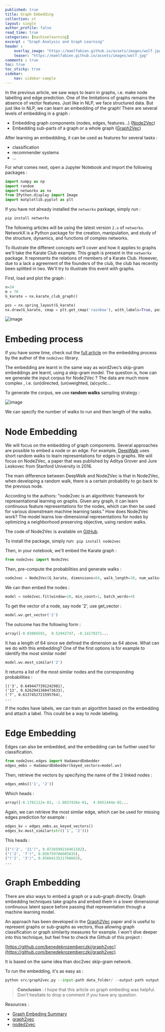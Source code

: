 ```yaml
---
published: true
title: Graph Embedding
collection: st
layout: single
author_profile: false
read_time: true
categories: [machinelearning]
excerpt : "Graph Analysis and Graph Learning"
header :
    overlay_image: "https://maelfabien.github.io/assets/images/wolf.jpg"
    teaser: "https://maelfabien.github.io/assets/images/wolf.jpg"
comments : true
toc: true
toc_sticky: true
sidebar:
    nav: sidebar-sample
---
```


In the previous article, we saw ways to learn in graphs, i.e. make node labelling and edge prediction. One of the limitations of graphs remains the absence of vector features. Just like in NLP, we face structured data. But just like in NLP, we can learn an embedding of the graph! There are several levels of embedding in a graph :
- Embedding graph components (nodes, edges, features…) ([Node2Vec](https://snap.stanford.edu/node2vec/))
- Embedding sub-parts of a graph or a whole graph ([Graph2Vec](https://arxiv.org/abs/1707.05005))

After learning an embeddding, it can be used as features for several tasks :
- classification
- recommender systems
- ...

<script type="text/javascript" async
    src="https://cdn.mathjax.org/mathjax/latest/MathJax.js?config=TeX-MML-AM_CHTML">
</script>

For what comes next, open a Jupyter Notebook and import the following packages :

```python
import numpy as np
import random
import networkx as nx
from IPython.display import Image
import matplotlib.pyplot as plt
```

If you have not already installed the `networkx` paxkage, simply run :

```bash
pip install networkx
```

The following articles will be using the latest version  `2.x` of  `networkx`. NetworkX is a Python package for the creation, manipulation, and study of the structure, dynamics, and functions of complex networks.

To illustrate the different concepts we'll cover and how it applies to graphs we'll take the Karate Club example. This graph is present in the `networkx` package. It represents the relations of members of a Karate Club. However, due to a lack a agreement of the founders of the club, the club has recently been splitted in two. We'll try to illustrate this event with graphs. 

First, load and plot the graph :

```python
n=34
m = 78
G_karate = nx.karate_club_graph()

pos = nx.spring_layout(G_karate)
nx.draw(G_karate, cmap = plt.get_cmap('rainbow'), with_labels=True, pos=pos)
```

![image](https://maelfabien.github.io/assets/images/karate.jpg)

# Embeding process

If you have some time, check out the [full article](https://towardsdatascience.com/node2vec-embeddings-for-graph-data-32a866340fef) on the embedding process by the author of the `node2vec` library.

The embedding are learnt in the same way as word2vec’s skip-gram embeddings are learnt, using a skip-gram model. The question is, how can we generate the input corpus for Node2Vec ? The data are much more complex , i.e. (un)directed, (un)weighted, (a)cyclic... 

To generate the corpus, we use **random walks** sampling strategy :

![image](https://maelfabien.github.io/assets/images/g_embed.png)

We can specify the number of walks to run and then length of the walks. 

# Node Embedding

We will focus on the embedding of graph components. Several approaches are possible to embed a node or an edge. For example, [DeepWalk](http://www.perozzi.net/projects/deepwalk/) uses short random walks to learn representations for edges in graphs. We will focus on Node2Vec, a paper that was published by Aditya Grover and Jure Leskovec from Stanford University in 2016.

The main difference between DeepWalk and Node2Vec is that in Node2Vec, when developing a random walk, there is a certain probability to go back to the previous node.

According to the authors: "node2vec is an algorithmic framework for representational learning on graphs. Given any graph, it can learn continuous feature representations for the nodes, which can then be used for various downstream machine learning tasks."
How does Node2Vec work? The model learns low-dimensional representations for nodes by optimizing a neighborhood preserving objective, using random walks. 

The code of Node2Vec is available on [GitHub](https://github.com/eliorc/node2vec).

To install the package, simply run:  `pip install node2vec`

Then, in your notebook, we'll embed the Karate graph :

```python
from node2vec import Node2Vec
```

Then, pre-compute the probabilities and generate walks :

```python
node2vec = Node2Vec(G_karate, dimensions=64, walk_length=30, num_walks=200, workers=4)
```

We can then embed the nodes :

```python
model = node2vec.fit(window=10, min_count=1, batch_words=4)
```

To get the vector of a node, say node '2', use get_vector :

```python
model.wv.get_vector('2')
```

The outcome has the following form :

```python
array([-0.03066591,  0.52942747, -0.14170371...
```

It has a length of 64 since we defined the dimension as 64 above. What can we do with this embedding? One of the first options is for example to identify the most similar node!

```python
model.wv.most_similar('2')
```

It returns a list of the most similar nodes and the corresponding probabilities :

```
[('3', 0.6494477391242981),
('13', 0.6262941360473633),
('7', 0.6137452721595764),
...
```

If the nodes have labels, we can train an algorithm based on the embedding and attach a label. This could be a way to node labeling.

# Edge Embedding

Edges can also be embedded, and the embedding can be further used for classification.

```python
from node2vec.edges import HadamardEmbedder
edges_embs = HadamardEmbedder(keyed_vectors=model.wv)
```

Then, retrieve the vectors by specifying the name of the 2 linked nodes :
```python
edges_embs[('1', '2')]
```

Which heads :

```python
array([-8.1781112e-03, -1.8037426e-01,  4.9451444e-02...
```

Again, we can retrieve the most similar edge, which can be used for missing edges prediction for example :

```python
edges_kv = edges_embs.as_keyed_vectors()
edges_kv.most_similar(str(('1', '2')))
```

This heads :

```python
[("('2', '21')", 0.8726599216461182),
("('2', '7')", 0.856759786605835),
("('2', '3')", 0.8566413521766663),
...
```

# Graph Embedding

There are also ways to embed a graph or a sub-graph directly. Graph embedding techniques take graphs and embed them in a lower dimensional continuous latent space before passing that representation through a machine learning model.

An approach has been developed in the [Graph2Vec](https://arxiv.org/abs/1707.05005) paper and is useful to represent graphs or sub-graphs as vectors, thus allowing graph classification or graph similarity measures for example. I won't dive deeper into this technique, but feel free to check the Github of this project :

[https://github.com/benedekrozemberczki/graph2vec](https://github.com/benedekrozemberczki/graph2vec)


It is based on the same idea than doc2vec skip-gram network.

To run the embedding, it's as easy as :
```python
python src/graph2vec.py --input-path data_folder/ --output-path output.csv
```

> **Conclusion** : I hope that this article on graph embeding was helpful. Don't hesitate to drop a comment if you have any question.

Resources :
- [Graph Embeding Summary](https://towardsdatascience.com/graph-embeddings-the-summary-cc6075aba007)
- [graph2vec](https://github.com/benedekrozemberczki/graph2vec)
- [noded2vec](https://github.com/eliorc/node2vec)
